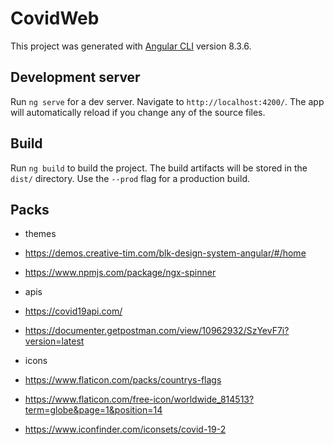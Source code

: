 # CovidWeb

This project was generated with [Angular CLI](https://github.com/angular/angular-cli) version 8.3.6.

## Development server

Run `ng serve` for a dev server. Navigate to `http://localhost:4200/`. The app will automatically reload if you change any of the source files.

## Build

Run `ng build` to build the project. The build artifacts will be stored in the `dist/` directory. Use the `--prod` flag for a production build.

## Packs

- themes
 - https://demos.creative-tim.com/blk-design-system-angular/#/home
 - https://www.npmjs.com/package/ngx-spinner

- apis
 - https://covid19api.com/
 - https://documenter.getpostman.com/view/10962932/SzYevF7i?version=latest

- icons
 - https://www.flaticon.com/packs/countrys-flags
 - https://www.flaticon.com/free-icon/worldwide_814513?term=globe&page=1&position=14
 - https://www.iconfinder.com/iconsets/covid-19-2

